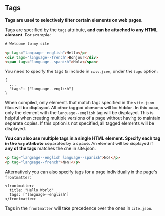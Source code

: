 ## Tags

**Tags are used to selectively filter certain elements on web pages.**

Tags are specified by the `tags` attribute, **and can be attached to any HTML element**. For example:

```html
# Welcome to my site

<p tags="language--english">Hello</p>
<div tags="language--french">Bonjour</div>
<span tags="language--spanish">Hola</span>
```

You need to specify the tags to include in `site.json`, under the `tags` option:

```
{
  ...
  "tags": ["language--english"]
}
```

When compiled, only elements that match tags specified in the `site.json` files will be displayed. All other tagged elements will be hidden. In this case, only the element with the `language--english` tag will be displayed. This is helpful when creating multiple versions of a page without having to maintain separate copies. If this option is not specified, all tagged elements will be displayed.

**You can also use multiple tags in a single HTML element. Specify each tag in the `tag` attribute** separated by a space. An element will be displayed if **any of the tags** matches the one in site.json.

```html
<p tag="language--english language--spanish">No!</p>
<p tag="language--french">Non!</p>
```

Alternatively you can also specify tags for a page individually in the page's `frontmatter`:

```
<frontmatter>
  title: "Hello World"
  tags: ["language--english"]
</frontmatter>
```

Tags in the `frontmatter` will take precedence over the ones in `site.json`.
